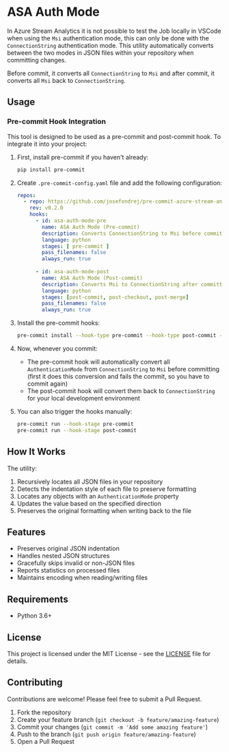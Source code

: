 # ASA Auth Mode

In Azure Stream Analytics it is not possible to test the Job locally in VSCode when using the `Msi` authentication mode,
this can only be done with the `ConnectionString` authentication mode. This utility automatically converts between the
two modes in JSON files within your repository when committing changes.

Before commit, it converts all `ConnectionString` to `Msi` and after commit, it converts all `Msi` back to
`ConnectionString`.

## Usage

### Pre-commit Hook Integration

This tool is designed to be used as a pre-commit and post-commit hook. To integrate it into your project:

1. First, install pre-commit if you haven't already:
   ```bash
   pip install pre-commit
   ```

2. Create `.pre-commit-config.yaml` file and add the following configuration:
   ```yaml
   repos:
     - repo: https://github.com/josefondrej/pre-commit-azure-stream-analytics
       rev: v0.2.0
       hooks:
         - id: asa-auth-mode-pre
           name: ASA Auth Mode (Pre-commit)
           description: Converts ConnectionString to Msi before committing
           language: python
           stages: [ pre-commit ]
           pass_filenames: false
           always_run: true
         
         - id: asa-auth-mode-post
           name: ASA Auth Mode (Post-commit)
           description: Converts Msi to ConnectionString after committing
           language: python
           stages: [post-commit, post-checkout, post-merge]
           pass_filenames: false
           always_run: true
   ```

3. Install the pre-commit hooks:
   ```bash
   pre-commit install --hook-type pre-commit --hook-type post-commit --hook-type post-checkout --hook-type post-merge
   ```

4. Now, whenever you commit:
    - The pre-commit hook will automatically convert all `AuthenticationMode` from `ConnectionString` to `Msi` before
      committing (first it does this conversion and fails the commit, so you have to commit again)
    - The post-commit hook will convert them back to `ConnectionString` for your local development environment

5. You can also trigger the hooks manually:
   ```bash
   pre-commit run --hook-stage pre-commit
   pre-commit run --hook-stage post-commit
   ```

## How It Works

The utility:

1. Recursively locates all JSON files in your repository
2. Detects the indentation style of each file to preserve formatting
3. Locates any objects with an `AuthenticationMode` property
4. Updates the value based on the specified direction
5. Preserves the original formatting when writing back to the file

## Features

- Preserves original JSON indentation
- Handles nested JSON structures
- Gracefully skips invalid or non-JSON files
- Reports statistics on processed files
- Maintains encoding when reading/writing files

## Requirements

- Python 3.6+

## License

This project is licensed under the MIT License - see the [LICENSE](LICENSE) file for details.

## Contributing

Contributions are welcome! Please feel free to submit a Pull Request.

1. Fork the repository
2. Create your feature branch (`git checkout -b feature/amazing-feature`)
3. Commit your changes (`git commit -m 'Add some amazing feature'`)
4. Push to the branch (`git push origin feature/amazing-feature`)
5. Open a Pull Request